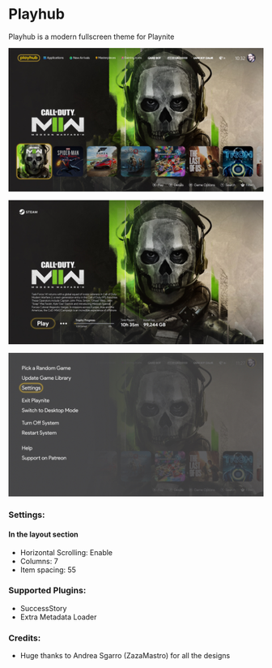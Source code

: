 # Playhub
Playhub is a modern fullscreen theme for Playnite

![Main](https://github.com/AnthelI/Playhub/raw/main/Media/1Main.jpg)

![GameDetails](https://github.com/AnthelI/Playhub/raw/main/Media/2Game%20Details.jpg)

![MainMenu](https://github.com/AnthelI/Playhub/raw/main/Media/MainMenu.jpg)

### Settings:
#### In the layout section
* Horizontal Scrolling: Enable
* Columns: 7
* Item spacing: 55

### Supported Plugins:
* SuccessStory
* Extra Metadata Loader

### Credits:
* Huge thanks to Andrea Sgarro (ZazaMastro) for all the designs
